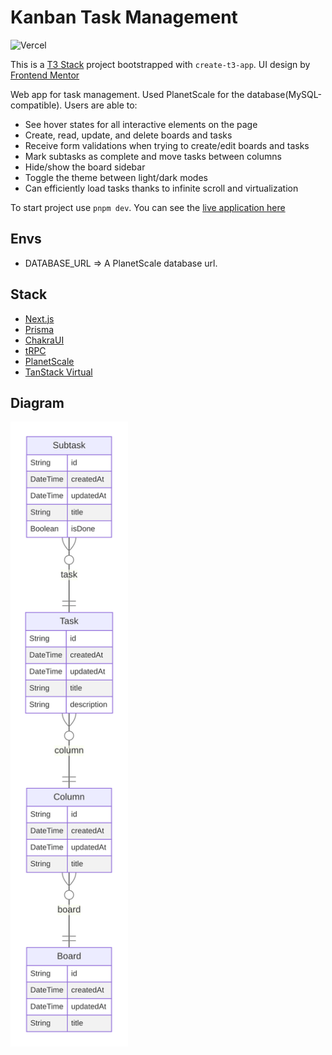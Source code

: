 # Kanban Task Management

![Vercel](https://therealsujitk-vercel-badge.vercel.app/?app=kanban-task-management)

This is a [T3 Stack](https://create.t3.gg/) project bootstrapped with `create-t3-app`. UI design by [Frontend Mentor](https://www.frontendmentor.io/)

Web app for task management. Used PlanetScale for the database(MySQL-compatible). Users are able to:

- See hover states for all interactive elements on the page
- Create, read, update, and delete boards and tasks
- Receive form validations when trying to create/edit boards and tasks
- Mark subtasks as complete and move tasks between columns
- Hide/show the board sidebar
- Toggle the theme between light/dark modes
- Can efficiently load tasks thanks to infinite scroll and virtualization

To start project use `pnpm dev`. You can see the [live application here](https://kanban-task-manager.jorgeyza.com)

## Envs

- DATABASE_URL => A PlanetScale database url.

## Stack

- [Next.js](https://nextjs.org)
- [Prisma](https://prisma.io)
- [ChakraUI](https://chakra-ui.com/)
- [tRPC](https://trpc.io)
- [PlanetScale](https://planetscale.com/)
- [TanStack Virtual](https://tanstack.com/virtual/v3)

## Diagram

<img src="./diagram.svg" alt="Database model" height="1000">
